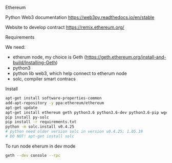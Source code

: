 Ethereum

Python Web3 documentation
https://web3py.readthedocs.io/en/stable

Website to develop contract
https://remix.ethereum.org/

Requirements

We need:
 - etherum node, my choice is Geth 
(https://geth.ethereum.org/install-and-build/Installing-Geth)
 - python3
 - python lib web3, which help connect to etherum node
 - solc, compiler smart contracs 

Install
```bash
apt-get install software-properties-common
add-apt-repository -y ppa:ethereum/ethereum
apt-get update
apt-get install ethereum geth python3.6 python3.6-dev python3.6-pip wget
pip install py-solc
pip install -r requirements.txt
python -m solc.install v0.4.25
# python need older version solc in version v0.4.25; 1.05.19
# DO NOT! apt-get install solc 
```

To run node eherum in dev mode
```bash
geth --dev console --rpc
```

